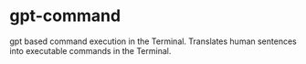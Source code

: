 # gpt-command
gpt based  command execution in the Terminal. Translates human sentences into executable commands in the Terminal.
